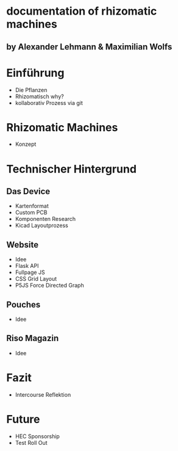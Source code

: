 # documentation of rhizomatic machines

## by Alexander Lehmann & Maximilian Wolfs

# Einführung

* Die Pflanzen
* Rhizomatisch why?
* kollaborativ Prozess via git

# Rhizomatic Machines

* Konzept

# Technischer Hintergrund

## Das Device

* Kartenformat
* Custom PCB
* Komponenten Research
* Kicad Layoutprozess

## Website

* Idee
* Flask API
* Fullpage JS
* CSS Grid Layout
* P5JS Force Directed Graph

## Pouches

* Idee

## Riso Magazin

* Idee

# Fazit

* Intercourse Reflektion

# Future

* HEC Sponsorship
* Test Roll Out
